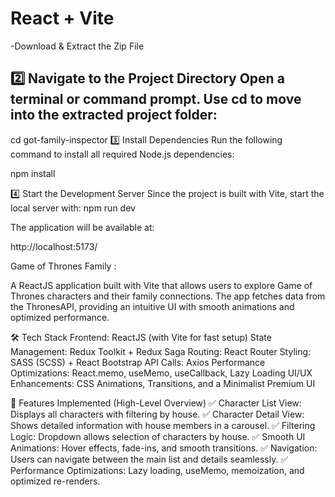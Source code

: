 # React + Vite


-Download & Extract the Zip File

2️⃣ Navigate to the Project Directory
Open a terminal or command prompt.
Use cd to move into the extracted project folder:
-
cd got-family-inspector
3️⃣ Install Dependencies
Run the following command to install all required Node.js dependencies:

npm install

4️⃣ Start the Development Server
Since the project is built with Vite, start the local server with:
npm run dev

The application will be available at:

http://localhost:5173/

Game of Thrones Family :

A ReactJS application built with Vite that allows users to explore Game of Thrones characters and their family connections. The app fetches data from the ThronesAPI, providing an intuitive UI with smooth animations and optimized performance.

🛠 Tech Stack
Frontend: ReactJS (with Vite for fast setup)
State Management: Redux Toolkit + Redux Saga
Routing: React Router
Styling: SASS (SCSS) + React Bootstrap
API Calls: Axios
Performance Optimizations: React.memo, useMemo, useCallback, Lazy Loading
UI/UX Enhancements: CSS Animations, Transitions, and a Minimalist Premium UI

📌 Features Implemented (High-Level Overview)
✅ Character List View: Displays all characters with filtering by house.
✅ Character Detail View: Shows detailed information with house members in a carousel.
✅ Filtering Logic: Dropdown allows selection of characters by house.
✅ Smooth UI Animations: Hover effects, fade-ins, and smooth transitions.
✅ Navigation: Users can navigate between the main list and details seamlessly.
✅ Performance Optimizations: Lazy loading, useMemo, memoization, and optimized re-renders.
